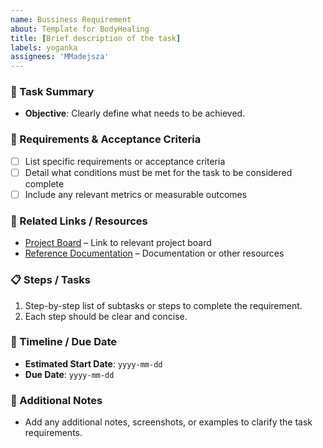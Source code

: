 ```yaml
---
name: Bussiness Requirement
about: Template for BodyHealing
title: [Brief description of the task]
labels: yoganka
assignees: 'MMadejsza'
---
```


### 📝 Task Summary
- **Objective**: Clearly define what needs to be achieved.

### 📌 Requirements & Acceptance Criteria
- [ ] List specific requirements or acceptance criteria
- [ ] Detail what conditions must be met for the task to be considered complete
- [ ] Include any relevant metrics or measurable outcomes

### 🔗 Related Links / Resources
- [Project Board](https://github.com/yourusername/yourprojectname/projects) – Link to relevant project board
- [Reference Documentation](https://example.com) – Documentation or other resources

### 📋 Steps / Tasks
1. Step-by-step list of subtasks or steps to complete the requirement.
2. Each step should be clear and concise.

### 📆 Timeline / Due Date
- **Estimated Start Date**: `yyyy-mm-dd`
- **Due Date**: `yyyy-mm-dd`

### 📂 Additional Notes
- Add any additional notes, screenshots, or examples to clarify the task requirements.
